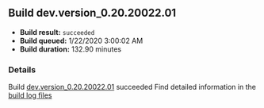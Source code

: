 ## Build dev.version_0.20.20022.01
- **Build result:** `succeeded`
- **Build queued:** 1/22/2020 3:00:02 AM
- **Build duration:** 132.90 minutes
### Details
Build [dev.version_0.20.20022.01](https://winappstudio.visualstudio.com/web/build.aspx?pcguid=a4ef43be-68ce-4195-a619-079b4d9834c2&builduri=vstfs%3a%2f%2f%2fBuild%2fBuild%2f32627) succeeded
Find detailed information in the [build log files]()
